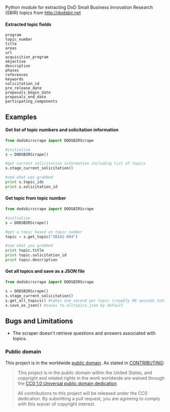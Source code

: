 Python module for extracting DoD Small Business Innovation Research (SBIR) topics from http://dodsbir.net

#### Extracted topic fields

```
program
topic_number
title
areas
url
acquisition_program
objective
description
phases
references
keywords
solicitation_id
pre_release_date
proposals_begin_date
proposals_end_date
particpating_components
```

## Examples

#### Get list of topic numbers and solicitation information
```python
from dodsbirscrape import DODSBIRScrape

#initialize
s = DODSBIRScrape()

#get current solicitation information including list of topics
s.stage_current_solicitation()

#see what was grabbed
print s.topic_ids
print s.solicitation_id

```

#### Get topic from topic number
```python
from dodsbirscrape import DODSBIRScrape

#initialize
s = DODSBIRScrape()

#get a topic based on topic number
topic = s.get_topic("SB142-004")

#see what you grabbed
print topic.title
print topic.solicitation_id
print topic.description

```

#### Get all topics and save as a JSON file
```python
from dodsbirscrape import DODSBIRScrape

s = DODSBIRScrape()
s.stage_current_solicitation()
s.get_all_topics() #takes one second per topic (roughly 90 seconds total)
s.save_as_json() #saves to alltopics.json by default

```

## Bugs and Limitations

- The scraper doesn't retrieve questions and answers associated with topics.

### Public domain

This project is in the worldwide [public domain](LICENSE.md). As stated in [CONTRIBUTING](CONTRIBUTING.md):

> This project is in the public domain within the United States, and copyright and related rights in the work worldwide are waived through the [CC0 1.0 Universal public domain dedication](https://creativecommons.org/publicdomain/zero/1.0/).
>
> All contributions to this project will be released under the CC0 dedication. By submitting a pull request, you are agreeing to comply with this waiver of copyright interest.
